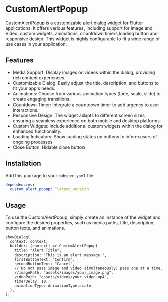 # CustomAlertPopup

CustomAlertPopup is a customizable alert dialog widget for Flutter applications. It offers various features, including support for Image and Video, custom widgets, animations, countdown timers,loading button and responsive design. This widget is highly configurable to fit a wide range of use cases in your application.

## Features

- Media Support: Display images or videos within the dialog, providing rich content experiences.
- Customizable Dialog: Easily adjust the title, description, and buttons to fit your app's needs.
- Animations: Choose from various animation types (fade, scale, slide) to create engaging transitions.
- Countdown Timer: Integrate a countdown timer to add urgency to user interactions.
- Responsive Design: The widget adapts to different screen sizes, ensuring a seamless experience on both mobile and desktop platforms.
- Custom Widgets: Include additional custom widgets within the dialog for enhanced functionality.
- Loading Indicators: Show loading states on buttons to inform users of ongoing processes
- Close Button: Hidable close button



## Installation

Add this package to your `pubspec.yaml` file:

```yaml
dependencies:
  custom_alert_popup: ^latest_version
```


## Usage


To use the CustomAlertPopup, simply create an instance of the widget and configure the desired properties, such as media paths, title, description, button texts, and animations.


```
showDialog(
  context: context,
  builder: (context) => CustomAlertPopup(
    title: "Alert Title",
    description: "This is an alert message.",
    firstButtonText: "Confirm",
    secondButtonText: "Cancel",
    // Do not pass image and video simultaneously; pass one at a time.
    //imagePath: "assets/images/your_image.png",
    videoPath: "assets/videos/your_video.mp4",
    timerDelay: 10,
    animationType: AnimationType.scale,
  ),
);
```
